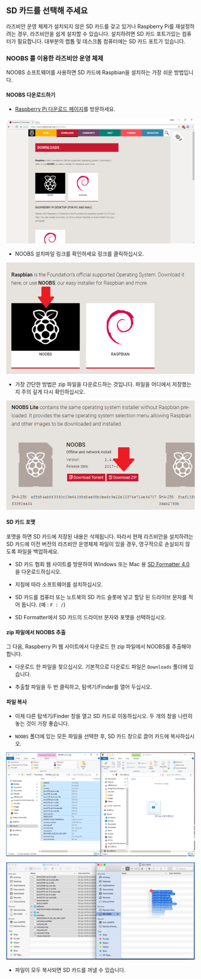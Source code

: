 ## SD 카드를 선택해 주세요

라즈비안 운영 체제가 설치되지 않은 SD 카드를 갖고 있거나 Raspberry Pi를 재설정하려는 경우, 라즈비안을 쉽게 설치할 수 있습니다. 설치하려면 SD 카드 포트가있는 컴퓨터가 필요합니다. 대부분의 랩톱 및 데스크톱 컴퓨터에는 SD 카드 포트가 있습니다.

### NOOBS 를 이용한 라즈비안 운영 체제

NOOBS 소프트웨어를 사용하면 SD 카드에 Raspbian을 설치하는 가장 쉬운 방법입니다.

#### NOOBS 다운로드하기

+ [Raspberry Pi 다운로드 페이지](https://www.raspberrypi.org/downloads)를 방문하세요.

![다운로드 페이지](images/downloads-page.png)

+ NOOBS 설치파일 링크를 확인하세요 링크를 클릭하십시오.

![NOOBS를 클릭하십시오.](images/click-noobs.png)

+ 가장 간단한 방법은 zip 파일을 다운로드하는 것입니다. 파일을 어디에서 저장했는지 주의 깊게 다시 확인하십시오.

![zip 다운로드](images/download-zip.png)

#### SD 카드 포맷

포맷을 하면 SD 카드에 저장된 내용은 삭제됩니다. 따라서 현재 라즈비안을 설치하려는 SD 카드에 이전 버전의 라즈비안 운영체제 파일이 있을 경우, 영구적으로 손실되지 않도록 파일을 백업하세요.

+ SD 카드 협회 웹 사이트를 방문하여 Windows 또는 Mac 용 [SD Formatter 4.0](https://www.sdcard.org/downloads/formatter_4/index.html) 을 다운로드하십시오.

+ 지침에 따라 소프트웨어를 설치하십시오.

+ SD 카드를 컴퓨터 또는 노트북의 SD 카드 슬롯에 넣고 할당 된 드라이브 문자를 적어 둡니다. (예 : `F : /`)

+ SD Formatter에서 SD 카드의 드라이브 문자와 포맷을 선택하십시오.

#### zip 파일에서 NOOBS 추출

그 다음, Raspberry Pi 웹 사이트에서 다운로드 한 zip 파일에서 NOOBS를 추출해야합니다.

+ 다운로드 한 파일을 찾으십시오. 기본적으로 다운로드 파일은 `Downloads` 폴더에 있습니다.

+ 추출할 파일을 두 번 클릭하고, 탐색기/Finder를 열어 두십시오.

#### 파일 복사

+ 이제 다른 탐색기/Finder 창을 열고 SD 카드로 이동하십시오. 두 개의 창을 나란히 놓는 것이 가장 좋습니다.

+ `NOOBS` 폴더에 있는 모든 파일을 선택한 후, SD 카드 창으로 끌어 카드에 복사하십시오.

![창문 복사](images/copy3.png)

![macos 사본](images/macos_copy.png)

+ 파일이 모두 복사되면 SD 카드를 꺼낼 수 있습니다.